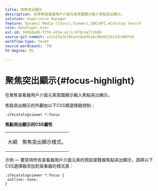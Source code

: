 ```yaml
---
title: 聚焦突出顯示
description: 在聚焦查看器用戶介面元素周圍顯示輸入焦點突出顯示。
solution: Experience Manager
feature: Dynamic Media Classic,Viewers,SDK/API,eCatalog Search
role: Developer,User
exl-id: 949b8a8b-5f59-415e-acc1-bf8cea77cbd9
source-git-commit: ec2a15e2e76bae5da4fbabc9b6912b12dc080f66
workflow-type: tm+mt
source-wordcount: '74'
ht-degree: 0%

---
```


# 聚焦突出顯示{#focus-highlight}

在聚焦查看器用戶介面元素周圍顯示輸入焦點突出顯示。

<!--<a id="section_E8B3D0BF9FF548F188F717D6EA65EC32"></a>-->

焦點突出顯示的外觀由以下CSS類選擇器控制：

```
.s7ecatalogviewer *:focus
```

**焦點突出顯示的CSS屬性**

<table id="table_C48C56E696304C9BAFEE71BA9EA9A174"> 
 <tbody> 
  <tr> 
   <td colname="col1"> <p> <span class="codeph"> 大綱 </span> </p> </td> 
   <td colname="col2"> <p> 聚焦突出顯示樣式。 </p> </td> 
  </tr> 
 </tbody> 
</table>

示例 — 要禁用所有查看器用戶介面元素的預設瀏覽器焦點突出顯示，請將以下CSS選擇器添加到查看器的樣式表：

```
.s7ecatalogviewer *:focus { 
 outline: none; 
}
```
